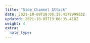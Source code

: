 ```yaml
---
title: "Side Channel Attack"
date: 2021-10-09T19:06:35.417999983Z
updated: 2021-10-09T19:06:35.418Z
weight: 4
extra:
  note_type:  
---
```



